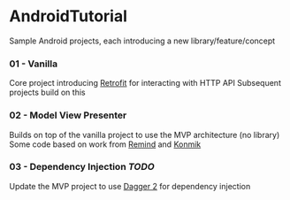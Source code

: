 # AndroidTutorial
Sample Android projects, each introducing a new library/feature/concept

### 01 - Vanilla
Core project introducing [Retrofit](https://square.github.io/retrofit/) for interacting with HTTP API
Subsequent projects build on this

### 02 - Model View Presenter 
Builds on top of the vanilla project to use the MVP architecture (no library)    
Some code based on work from [Remind](http://engineering.remind.com/android-code-that-scales/) and [Konmik](https://github.com/konmik/konmik.github.io/wiki/Introduction-to-Model-View-Presenter-on-Android)

### 03 - Dependency Injection  _TODO_
Update the MVP project to use [Dagger 2](https://google.github.io/dagger/) for dependency injection
